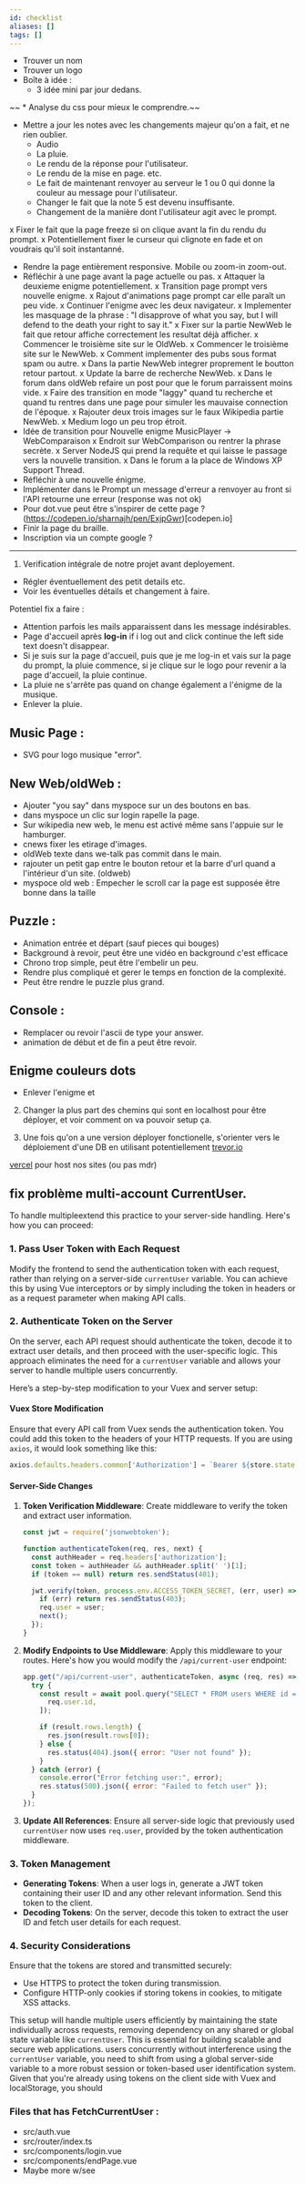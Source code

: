 ```yaml
---
id: checklist
aliases: []
tags: []
---
```


- Trouver un nom
- Trouver un logo
- Boîte à idée :
  - 3 idée mini par jour dedans.

~~ \* Analyse du css pour mieux le comprendre.~~

- Mettre a jour les notes avec les changements majeur qu'on a fait, et ne rien oublier.
  - Audio
  - La pluie.
  - Le rendu de la réponse pour l'utilisateur.
  - Le rendu de la mise en page. etc.
  - Le fait de maintenant renvoyer au serveur le 1 ou 0 qui donne la couleur au message pour l'utilisateur.
  - Changer le fait que la note 5 est devenu insuffisante.
  - Changement de la manière dont l'utilisateur agit avec le prompt.

x Fixer le fait que la page freeze si on clique avant la fin du rendu du prompt.
x Potentiellement fixer le curseur qui clignote en fade et on voudrais qu'il soit instantanné.

- Rendre la page entièrement responsive. Mobile ou zoom-in zoom-out.
- Réfléchir à une page avant la page actuelle ou pas.
  x Attaquer la deuxieme enigme potentiellement.
  x Transition page prompt vers nouvelle enigme.
  x Rajout d'animations page prompt car elle paraît un peu vide.
  x Continuer l'enigme avec les deux navigateur.
  x Implementer les masquage de la phrase : "I disapprove of what you say, but I will defend to the death your right to say it."
  x Fixer sur la partie NewWeb le fait que retour affiche correctement les resultat déjà afficher.
  x Commencer le troisième site sur le OldWeb.
  x Commencer le troisième site sur le NewWeb.
  x Comment implementer des pubs sous format spam ou autre.
  x Dans la partie NewWeb integrer proprement le boutton retour partout.
  x Update la barre de recherche NewWeb.
  x Dans le forum dans oldWeb refaire un post pour que le forum parraissent moins vide.
  x Faire des transition en mode "laggy" quand tu recherche et quand tu rentres dans une page pour simuler
  les mauvaise connection de l'époque.
  x Rajouter deux trois images sur le faux Wikipedia partie NewWeb.
  x Medium logo un peu trop étroit.
- Idée de transition pour Nouvelle enigme MusicPlayer -> WebComparaison
  x Endroit sur WebComparison ou rentrer la phrase secrète.
  x Server NodeJS qui prend la requête et qui laisse le passage vers la nouvelle transition.
  x Dans le forum a la place de Windows XP Support Thread.
- Réfléchir à une nouvelle énigme.
- Implémenter dans le Prompt un message d'erreur a renvoyer au front si l'API retourne une erreur (response was not ok)
- Pour dot.vue peut être s'inspirer de cette page ? (https://codepen.io/sharnajh/pen/ExjpGwr)[codepen.io]
- Finir la page du braille.
- Inscription via un compte google ?

---

1. Verification intégrale de notre projet avant deployement.

- Régler éventuellement des petit details etc.
- Voir les éventuelles détails et changement à faire.

Potentiel fix a faire :

- Attention parfois les mails apparaissent dans les message indésirables.
- Page d'accueil après **log-in** if i log out and click continue the left side text doesn't disappear.
- Si je suis sur la page d'accueil, puis que je me log-in et vais sur la page du prompt, la pluie commence, si je clique sur le logo pour revenir a la page d'accueil, la pluie continue.
- La pluie ne s'arrête pas quand on change également a l'énigme de la musique.
- Enlever la pluie.

## Music Page :

- SVG pour logo musique "error".

## New Web/oldWeb :

- Ajouter "you say" dans myspoce sur un des boutons en bas.
- dans myspoce un clic sur login rapelle la page.
- Sur wikipedia new web, le menu est activé même sans l'appuie sur le hamburger.
- cnews fixer les etirage d'images.
- oldWeb texte dans we-talk pas commit dans le main.
- rajouter un petit gap entre le bouton retour et la barre d'url quand a l'intérieur d'un site. (oldweb)
- myspoce old web : Empecher le scroll car la page est supposée être bonne dans la taille

## Puzzle :

- Animation entrée et départ (sauf pieces qui bouges)
- Background à revoir, peut être une vidéo en background c'est efficace
- Chrono trop simple, peut être l'embelir un peu.
- Rendre plus compliqué et gerer le temps en fonction de la complexité.
- Peut être rendre le puzzle plus grand.

## Console :

- Remplacer ou revoir l'ascii de type your answer.
- animation de début et de fin a peut être revoir.

## Enigme couleurs dots

- Enlever l'enigme et

2. Changer la plus part des chemins qui sont en localhost pour être déployer, et voir comment on va pouvoir setup ça.

3. Une fois qu'on a une version déployer fonctionelle, s'orienter vers le déploiement d'une DB en utilisant potentiellement [trevor.io](https://trevor.io/)

[vercel](https://vercel.com/) pour host nos sites (ou pas mdr)

## fix problème multi-account CurrentUser.

To handle multipleextend this practice to your server-side handling. Here's how you can proceed:

### 1. Pass User Token with Each Request
Modify the frontend to send the authentication token with each request, rather than relying on a server-side `currentUser` variable. You can achieve this by using Vue interceptors or by simply including the token in headers or as a request parameter when making API calls.

### 2. Authenticate Token on the Server
On the server, each API request should authenticate the token, decode it to extract user details, and then proceed with the user-specific logic. This approach eliminates the need for a `currentUser` variable and allows your server to handle multiple users concurrently.

Here’s a step-by-step modification to your Vuex and server setup:

#### Vuex Store Modification
Ensure that every API call from Vuex sends the authentication token. You could add this token to the headers of your HTTP requests. If you are using `axios`, it would look something like this:

```javascript
axios.defaults.headers.common['Authorization'] = `Bearer ${store.state.token}`;
```

#### Server-Side Changes
1. **Token Verification Middleware**: Create middleware to verify the token and extract user information.

   ```javascript
   const jwt = require('jsonwebtoken');

   function authenticateToken(req, res, next) {
     const authHeader = req.headers['authorization'];
     const token = authHeader && authHeader.split(' ')[1];
     if (token == null) return res.sendStatus(401);

     jwt.verify(token, process.env.ACCESS_TOKEN_SECRET, (err, user) => {
       if (err) return res.sendStatus(403);
       req.user = user;
       next();
     });
   }
   ```

2. **Modify Endpoints to Use Middleware**: Apply this middleware to your routes. Here's how you would modify the `/api/current-user` endpoint:

   ```javascript
   app.get("/api/current-user", authenticateToken, async (req, res) => {
     try {
       const result = await pool.query("SELECT * FROM users WHERE id = $1", [
         req.user.id,
       ]);

       if (result.rows.length) {
         res.json(result.rows[0]);
       } else {
         res.status(404).json({ error: "User not found" });
       }
     } catch (error) {
       console.error("Error fetching user:", error);
       res.status(500).json({ error: "Failed to fetch user" });
     }
   });
   ```

3. **Update All References**: Ensure all server-side logic that previously used `currentUser` now uses `req.user`, provided by the token authentication middleware.

### 3. Token Management
- **Generating Tokens**: When a user logs in, generate a JWT token containing their user ID and any other relevant information. Send this token to the client.
- **Decoding Tokens**: On the server, decode this token to extract the user ID and fetch user details for each request.

### 4. Security Considerations
Ensure that the tokens are stored and transmitted securely:
- Use HTTPS to protect the token during transmission.
- Configure HTTP-only cookies if storing tokens in cookies, to mitigate XSS attacks.

This setup will handle multiple users efficiently by maintaining the state individually across requests, removing dependency on any shared or global state variable like `currentUser`. This is essential for building scalable and secure web applications. users concurrently without interference using the `currentUser` variable, you need to shift from using a global server-side variable to a more robust session or token-based user identification system. Given that you're already using tokens on the client side with Vuex and localStorage, you should 


### Files that has FetchCurrentUser :

- src/auth.vue
- src/router/index.ts
- src/components/login.vue
- src/components/endPage.vue
- Maybe more w/see
